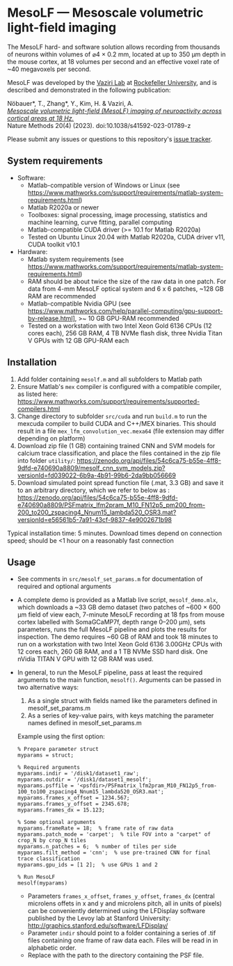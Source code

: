 # MesoLF — Mesoscale volumetric light-field imaging

The MesoLF hard- and software solution allows recording from thousands of neurons within volumes of ⌀4 × 0.2 mm, located at up to 350 µm depth in the mouse cortex, at 18 volumes per second and an effective voxel rate of ~40 megavoxels per second.

MesoLF was developed by the [Vaziri Lab](http://vaziria.com/) at [Rockefeller University](https://www.rockefeller.edu/), and is described and demonstrated in the following publication:

Nöbauer*, T., Zhang*, Y., Kim, H. & Vaziri, A.  
[*Mesoscale volumetric light-field (MesoLF) imaging of neuroactivity across cortical areas at 18 Hz.*](https://www.nature.com/articles/s41592-023-01789-z)  
Nature Methods 20(4) (2023). doi:10.1038/s41592-023-01789-z

Please submit any issues or questions to this repository's [issue tracker](https://github.com/vazirilab/mesolf/issues).

## System requirements
* Software:
  * Matlab-compatible version of Windows or Linux (see https://www.mathworks.com/support/requirements/matlab-system-requirements.html)
  * Matlab R2020a or newer
  * Toolboxes: signal processing, image processing, statistics and machine learning, curve fitting, parallel computing
  * Matlab-compatible CUDA driver (>= 10.1 for Matlab R2020a)
  * Tested on Ubuntu Linux 20.04 with Matlab R2020a, CUDA driver v11, CUDA toolkit v10.1
* Hardware:
  * Matlab system requirements (see https://www.mathworks.com/support/requirements/matlab-system-requirements.html)
  * RAM should be about twice the size of the raw data in one patch. For data from 4-mm MesoLF optical system and 6 x 6 patches, ~128 GB RAM are recommended
  * Matlab-compatible Nvidia GPU (see https://www.mathworks.com/help/parallel-computing/gpu-support-by-release.html], >~ 10 GB GPU-RAM recommended
  * Tested on a workstation with two Intel Xeon Gold 6136 CPUs (12 cores each), 256 GB RAM, 4 TB NVMe flash disk, three Nvidia Titan V GPUs with 12 GB GPU-RAM each

## Installation
1. Add folder containing `mesolf.m` and all subfolders to Matlab path
2. Ensure Matlab's `mex` compiler is configured with a compatible compiler, as listed here: https://www.mathworks.com/support/requirements/supported-compilers.html
3. Change directory to subfolder `src/cuda` and run `build.m` to run the mexcuda compiler to build CUDA and C++/MEX binaries. This should result in a file `mex_lfm_convolution_vec.mexa64` (file extension may differ depending on platform)
4. Download zip file (1 GB) containing trained CNN and SVM models for calcium trace classification, and place the files contained in the zip file into folder `utility/`: https://zenodo.org/api/files/54c6ca75-b55e-4ff8-9dfd-e740690a8809/mesolf_cnn_svm_models.zip?versionId=fd039022-6b9a-4b91-99b6-2da9bb056669
5. Download simulated point spread function file (.mat, 3.3 GB) and save it to an arbitrary directory, which we refer to below as <psfdir>: https://zenodo.org/api/files/54c6ca75-b55e-4ff8-9dfd-e740690a8809/PSFmatrix_lfm2pram_M10_FN12p5_pm200_from-200_to200_zspacing4_Nnum15_lambda520_OSR3.mat?versionId=e56561b5-7a91-43cf-9837-4e9002671b98

Typical installation time: 5 minutes. Download times depend on connection speed; should be <1 hour on a reasonably fast connection

## Usage
* See comments in `src/mesolf_set_params.m` for documentation of required and optional arguments
* A complete demo is provided as a Matlab live script, `mesolf_demo.mlx`, which downloads a ~33 GB demo dataset (two patches of ~600 × 600 μm field of view each, 7-minute MesoLF recording at 18 fps from mouse cortex labelled with SomaGCaMP7f, depth range 0–200 μm), sets parameters, runs the full MesoLF pipeline and plots the results for inspection. The demo requires ~60 GB of RAM and took 18 minutes to run on a workstation with two Intel Xeon Gold 6136 3.00GHz CPUs with 12 cores each, 260 GB RAM, and a 1 TB NVMe SSD hard disk. One nVidia TITAN V GPU with 12 GB RAM was used.
* In general, to run the MesoLF pipeline, pass at least the required arguments to the main function, `mesolf()`. Arguments can be passed in two alternative ways:
  1. As a single struct with fields named like the parameters defined in mesolf_set_params.m
  2. As a series of key-value pairs, with keys matching the parameter names defined in mesolf_set_params.m
  
  Example using the first option:
  ```
  % Prepare parameter struct
  myparams = struct;
  
  % Required arguments
  myparams.indir = '/disk1/dataset1_raw';
  myparams.outdir = '/disk1/dataset1_mesolf';
  myparams.psffile = '<psfdir>/PSFmatrix_lfm2pram_M10_FN12p5_from-100_to100_zspacing4_Nnum15_lambda520_OSR3.mat';
  myparams.frames_x_offset = 1234.567;
  myparams.frames_y_offset = 2345.678;
  myparams.frames_dx = 15.123;
  
  % Some optional arguments
  myparams.frameRate = 18;  % frame rate of raw data
  myparams.patch_mode = 'carpet';  % tile FOV into a "carpet" of crop_N by crop_N tiles
  myparams.n_patches = 6;  % number of tiles per side
  myparams.filt_method = 'cnn';  % use pre-trained CNN for final trace classification
  myparams.gpu_ids = [1 2];  % use GPUs 1 and 2

  % Run MesoLF
  mesolf(myparams)
  ```
  * Parameters `frames_x_offset`, `frames_y_offset`, `frames_dx` (central microlens offets in x and y and microlens pitch, all in units of pixels) can be conveniently determined using the LFDisplay software published by the Levoy lab at Stanford University: http://graphics.stanford.edu/software/LFDisplay/
  * Parameter `indir` should point to a folder containing a series of .tif files containing one frame of raw data each. Files will be read in in alphabetic order.
  * Replace <psfdir> with the path to the directory containing the PSF file.
